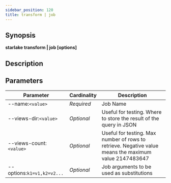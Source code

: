 ```yaml
---
sidebar_position: 120
title: transform | job
---
```



## Synopsis

**starlake transform | job [options]**

## Description


## Parameters

Parameter|Cardinality|Description
---|---|---
--name:`<value>`|*Required*|Job Name
--views-dir:`<value>`|*Optional*|Useful for testing. Where to store the result of the query in JSON
--views-count:`<value>`|*Optional*|Useful for testing. Max number of rows to retrieve. Negative value means the maximum value 2147483647
--options:`k1=v1,k2=v2...`|*Optional*|Job arguments to be used as substitutions
